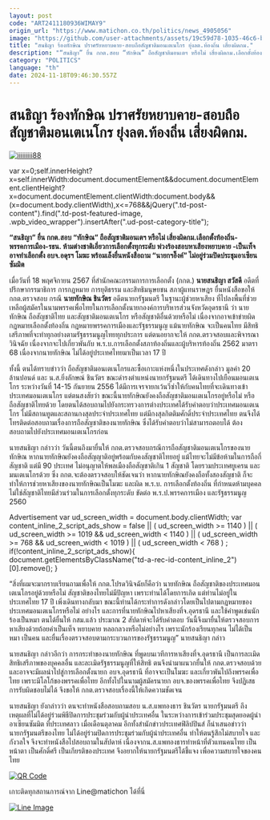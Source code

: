 ```yaml
---
layout: post
code: "ART2411180936WIMAY9"
origin_url: "https://www.matichon.co.th/politics/news_4905056"
image: "https://github.com/user-attachments/assets/19c59d78-1035-46c6-b992-a097c26b01e0"
title: "สนธิญา ร้องทักษิณ ปราศรัยหยาบคาย-สอบถือสัญชาติมอนเตเนโกร ยุ่งลต.ท้องถิ่น เสี่ยงผิดกม."
description: "“สนธิญา” ยื่น กกต.สอบ “ทักษิณ” ถือสัญชาติมอนเตฯ หรือไม่ เสี่ยงผิดกม.เลือกตั้งท้องถิ่น-พรรคการเมือง-รธน. ห้ามต่างชาติเอี่ยวการเลือกตั้งทุกระดับ"
category: "POLITICS"
language: "th"
date: 2024-11-18T09:46:30.557Z
---
```


# สนธิญา ร้องทักษิณ ปราศรัยหยาบคาย-สอบถือสัญชาติมอนเตเนโกร ยุ่งลต.ท้องถิ่น เสี่ยงผิดกม.

[![](https://www.matichon.co.th/wp-content/uploads/2024/11/iiiiiiiii88.jpg "iiiiiiiii88")](https://www.matichon.co.th/wp-content/uploads/2024/11/iiiiiiiii88.jpg)

var x=0;self.innerHeight?x=self.innerWidth:document.documentElement&&document.documentElement.clientHeight?x=document.documentElement.clientWidth:document.body&&(x=document.body.clientWidth),x<=768&&jQuery(".td-post-content").find(".td-post-featured-image, .wpb\_video\_wrapper").insertAfter(".ud-post-category-title");

**“สนธิญา” ยื่น กกต.สอบ “ทักษิณ” ถือสัญชาติมอนเตฯ หรือไม่ เสี่ยงผิดกม.เลือกตั้งท้องถิ่น-พรรคการเมือง-รธน. ห้ามต่างชาติเอี่ยวการเลือกตั้งทุกระดับ พ่วงร้องสอบหาเสียงหยาบคาย -เป็นเท็จ อาจทำเลือกตั้ง อบจ.อดุรฯ โมฆะ พร้อมเล็งยื่นหนังสือถาม “นายกฯอิ๊งค์” ไม่อยู่ร่วมปิดประชุมอาเซียนซัมมิต**

เมื่อวันที่ 18 พฤศจิกายน 2567 ที่สำนักคณะกรรมการการเลือกตั้ง (กกต.) **นายสนธิญา สวัสดี** อดีตที่ปรึกษากรรมาธิการ การกฎหมาย การยุติธรรม และสิทธิมนุษยชน สภาผู้แทนราษฎร ยื่นหนังสือขอให้ กกต.ตรวจสอบ กรณี **นายทักษิณ ชินวัตร** อดีตนายกรัฐมนตรี ในฐานะผู้ช่วยหาเสียง ที่ไปลงพื้นที่ช่วยเหลือผู้สมัครในนามพรรคเพื่อไทยในการเลือกตั้งนายกองค์การบริหารส่วนจังหวัดอุดรธานี ว่า นายทักษิณ ถือสัญชาติไทย และสัญชาติมอนเตเนโกร หรือสัญชาติอื่นด้วยหรือไม่ เนื่องจากอาจเข้าข่ายผิดกฎหมายเลือกตั้งท้องถิ่น กฎหมายพรรคการเมืองและรัฐธรรมนูญ แม้นายทักษิณ จะเป็นคนไทย มีสิทธิเสรีภาพที่จะทำทุกอย่างตามรัฐธรรมนูญไทยทุกประการ แต่ตนอยากจะให้ กกต.ตรวจสอบและพิจารณาวินิจฉัย เนื่องจากจะไปเกี่ยวพันกับ พ.ร.บ.การเลือกตั้งสภาท้องถิ่นและผู้บริหารท้องถิ่น 2562 มาตรา 68 เนื่องจากนายทักษิณ ไม่ได้อยู่ประเทศไทยมาเป็นเวลา 17 ปี

ทั้งนี้ ตนได้ทราบข่าวว่า ถือสัญชาติมอนเตเนโกรและซื้อเกาะแห่งหนึ่งในประเทศดังกล่าว มูลค่า 20 ล้านปอนด์ และ น.ส.ยิ่งลักษณ์ ชินวัตร ขณะดำรงตำแหน่งนายกรัฐมนตรี ได้เดินทางไปเยือนมอนเตเนโกร ระหว่างวันที่ 14-15 กันยายน 2556 ได้มีการเจรจายกเว้นวีซ่าให้กับคนไทยที่จะเดินทางเข้าประเทศมอนเตเนโกร แต่ตนสงสัยว่า ขณะนี้นายทักษิณยังคงถือสัญชาติมอนเตเนโกรอยู่หรือไม่ หรือถือสัญชาติไทยด้วย โดยตนได้สอบถามไปยังกระทรวงการต่างประเทศได้รับคำตอบว่าประเทศมอนเตเนโกร ไม่มีสถานทูตและสถานกงสุลประจำประเทศไทย แต่มีกงสุลกิตติมศักดิ์ประจำประเทศไทย ตนจึงได้โทรติดต่อสอบถามเรื่องการถือสัญชาติของนายทักษิณ ซึ่งได้รับคำตอบว่าไม่สามารถตอบได้ ต้องสอบถามไปยังประเทศมอนเตเนโกรก่อน

นายสนธิญา กล่าวว่า วันนี้ตนถึงมายื่นให้ กกต.ตรวจสอบกรณีการถือสัญชาติมอนเตเนโกรของนายทักษิณ หากนายทักษิณยังคงถือสัญญาติอยู่พร้อมกับคงสัญชาติไทยอยู่ แม้ไทยจะไม่มีข้อห้ามในการถือกี่สัญชาติ แต่มี 90 ประเทศ ไม่อนุญาตให้พลเมืองถือสัญชาติเกิน 1 สัญชาติ โดยรวมประเทศยูเครน และมนเตเนโกรด้วย ซึ่ง กกต.จะต้องตรวจสอบให้ชัดเจนว่า หากนายทักษิณยังคงถือทั้งสองสัญชาติ ก็จะทำให้การช่วยหาเสียงของนายทักษิณเป็นโมฆะ และผิด พ.ร.บ. การเลือกตั้งท้องถิ่น ที่กำหนดห้ามบุคคลไม่ใช่สัญชาติไทยมีส่วนร่วมในการเลือกตั้งทุกระดับ ขัดต่อ พ.ร.ป.พรรคการเมือง และรัฐธรรมนูญ 2560

Advertisement var ud\_screen\_width = document.body.clientWidth; var content\_inline\_2\_script\_ads\_show = false || ( ud\_screen\_width >= 1140 ) || ( ud\_screen\_width >= 1019 && ud\_screen\_width < 1140 ) || ( ud\_screen\_width >= 768 && ud\_screen\_width < 1019 ) || ( ud\_screen\_width < 768 ) ; if(!content\_inline\_2\_script\_ads\_show){ document.getElementsByClassName("td-a-rec-id-content\_inline\_2")\[0\].remove(); }

“สิ่งที่ผมจะมากราบเรียนถามเพื่อให้ กกต.โปรดวินิจฉัยก็คือว่า นายทักษิณ ถือสัญชาติของประเทศมอนเตเนโกรอยู่ด้วยหรือไม่ สัญชาติของไทยไม่มีปัญหา เพราะท่านได้โดยการเกิด แต่ท่านไม่อยู่ในประเทศไทย 17 ปี เพิ่งเดินทางกลับมา ขณะนี้ท่านได้กระทำการดังกล่าวโดยเป็นไปตามกฎหมายของประเทศมอนเตเนโกรหรือไม่ อย่างไร และการที่นายทักษิณไปหาเสียงที่จ.อุดรธานี และใช้คำพูดเช่นนักร้องเป็นหมา ตนได้ยื่นให้ กสม.แล้ว ประมาณ 2 สัปดาห์จะได้รับคำตอบ วันนี้จึงมายื่นให้ตรวจสอบการหาเสียงด้วยถ้อยคำเป็นเท็จ หยาบคาย หลอกลวงหรือไม่อย่างไร เพราะนักร้องเรียนทุกคน ไม่ได้เป็นหมา เป็นคน และยื่นเรื่องตรวจสอบตามกระบวนการของรัฐธรรมนูญ” นายสนธิญา กล่าว

นายสนธิญา กล่าวอีกว่า การกระทำของนายทักษิณ ที่พูดบนเวทีการหาเสียงที่จ.อุดรธานี เป็นการละเมิดสิทธิเสรีภาพของบุคคลอื่น และละเมิดรัฐธรรมนูญที่ให้สิทธิ ตนจึงนำมาผนวกยื่นให้ กกต.ตรวจสอบด้วย และอาจจะมีผลนำไปสู่การเลือกตั้งนายก อบจ.อุดรธานี ที่อาจจะเป็นโมฆะ และเกี่ยวพันไปถึงพรรคเพื่อไทย เพราะมีโลโก้ของพรรคเพื่อไทย อีกทั้งไปในนามผู้สมัครนายก อบจ.ของพรรคเพื่อไทย จึงปฏิเสธการรับผิดชอบไม่ได้ จึงขอให้ กกต.ตรวจสอบเรื่องนี้ให้เกิดความชัดเจน

นายสนธิญา ยังกล่าวว่า ตนจะทำหนังสือสอบถามสอบ น.ส.แพทองธาร ชินวัตร นายกรัฐมนตรี ถึงเหตุผลที่ไม่ได้อยู่ร่วมพิธีปิดการประชุมร่วมกับผู้นำประเทศอื่น ในระหว่างการเข้าร่วมประชุมสุดยอดผู้นำอาเซียนซัมมิต ที่ประเทศลาว เมื่อเดือนตุลาคม อีกทั้งสำนักข่าวประเทศฟิลิปปินส์ ก็นำเสนอข่าวว่า นายกรัฐมนตรีของไทย ไม่ได้อยู่ร่วมปิดการประชุมร่วมกับผู้นำประเทศอื่น ทำให้ตนรู้สึกไม่สบายใจ และกังวลใจ จึงจะทำหนังสือไปสอบถามในสัปดาห์ เนื่องจากน.ส.แพทองธารทำหน้าที่ตัวแทนคนไทย เป็นหน้าตา เป็นศักดิ์ศรี เป็นเกียรติของประเทศ จึงอยากให้นายกรัฐมนตรีได้ชี้แจง เพื่อความสบายใจของคนไทย

[![QR Code](https://www.matichon.co.th/wp-content/uploads/2023/07/wob1371z.jpg)](https://lin.ee/ht0nDxX)

เกาะติดทุกสถานการณ์จาก Line@matichon ได้ที่นี่

[![Line Image](https://www.matichon.co.th/wp-content/uploads/2023/07/th.png)](https://lin.ee/ht0nDxX)